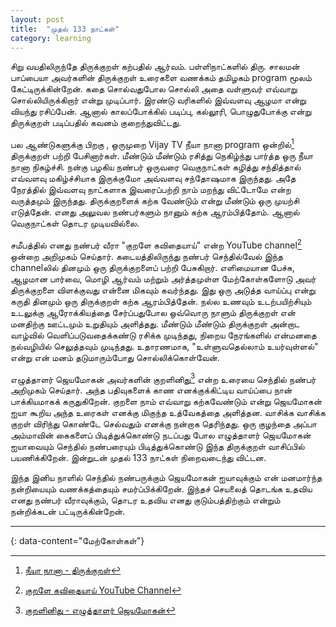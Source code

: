 ```yaml
---
layout: post
title:  "முதல் 133 நாட்கள்"
category: learning
---
```


சிறு வயதிலிருந்தே திருக்குறள் கற்பதில் ஆர்வம். பள்ளிநாட்களில் திரு. சாலமன் பாப்பையா அவர்களின் திருக்குறள் உரைகளை வணக்கம் தமிழகம் program மூலம் கேட்டிருக்கின்றேன். கதை சொல்வதுபோல சொல்லி அதை வள்ளுவர் எவ்வாறு சொல்லியிருக்கிறார் என்று முடிப்பார். இரண்டு வரிகளில் இவ்வளவு ஆழமா என்று வியந்து ரசிப்பேன். ஆனால் காலப்போக்கில் படிப்பு, கல்லூரி, பொழுதுபோக்கு என்று திருக்குறள் படிப்பதில் கவனம் குறைந்துவிட்டது. 

பல ஆண்டுகளுக்கு பிறகு , ஒருமுறை Vijay TV நீயா நானா program ஒன்றில்[^1] திருக்குறள் பற்றி பேசினார்கள். மீண்டும் மீண்டும் ரசித்து நெகிழ்ந்து பார்த்த ஒரு நீயா நானா நிகழ்ச்சி. நன்கு பழகிய நண்பர் ஒருவரை வெகுநாட்கள் கழித்து சந்தித்தால் எவ்வளவு மகிழ்ச்சியாக இருக்குமோ அவ்வளவு சந்தோஷமாக இருந்தது. அதே நேரத்தில் இவ்வளவு நாட்களாக இவரைப்பற்றி நாம் மறந்து விட்டோமே என்ற வருத்தமும் இருந்தது. திருக்குறளைக்  கற்க வேண்டும் என்று மீண்டும் ஒரு முயற்சி எடுத்தேன். எனது அலுவல நண்பர்களும் நானும் கற்க ஆரம்பித்தோம். ஆனால் வெகுநாட்கள் தொடர முடியவில்லை.

சமீபத்தில் எனது நண்பர் வீரா "குறளே கவிதையாய்" என்ற YouTube channel[^2] ஒன்றை அறிமுகம் செய்தார். கடையத்திலிருந்து நண்பர் செந்தில்வேல் இந்த channelலில் தினமும் ஒரு திருக்குறளைப் பற்றி பேசுகிறார். எளிமையான பேச்சு, ஆழமான பார்வை, மொழி ஆர்வம் மற்றும் அர்த்தமுள்ள மேற்கோள்களோடு அவர் திருக்குறளை விளக்குவது என்னை மிகவும் கவர்ந்தது. இது ஒரு அடுத்த வாய்ப்பு என்று கருதி தினமும் ஒரு திருக்குறள் கற்க ஆரம்பித்தேன். நல்ல உணவும் உடற்பயிற்சியும் உடலுக்கு ஆரோக்கியத்தை சேர்ப்பதுபோல ஒவ்வொரு நாளும் திருக்குறள் என் மனதிற்கு ஊட்டமும் உறுதியும் அளித்தது. மீண்டும் மீண்டும் திருக்குறள் அன்றாட வாழ்வில் வெளிப்படுவதைக்கண்டு ரசிக்க முடிந்தது, நிறைய நேரங்களில் என்மனதை நல்வழியில் செலுத்தவும் முடிந்தது. உதாரணமாக, "உள்ளுவதெல்லாம் உயர்வுள்ளல்" என்று என் மனம் தடுமாரும்போது சொல்லிக்கொள்வேன்.

எழுத்தாளர் ஜெயமோகன் அவர்களின் குறளினிது[^3] என்ற உரையை செந்தில் நண்பர் அறிமுகம் செய்தார். அந்த பதிவுகளைக் காண எனக்குக்கிட்டிய வாய்ப்பை நான் பாக்கியமாகக் கருதுகிறேன். குறளை நாம் எவ்வாறு கற்கவேண்டும் என்று ஜெயமோகன் ஐயா கூறிய அந்த உரைகள் எனக்கு மிகுந்த உத்வேகத்தை அளித்தன. வாசிக்க வாசிக்க குறள் விரிந்து கொண்டே செல்வதும் எனக்கு நன்றாக தெரிந்தது. ஒரு குழந்தை அப்பா அம்மாவின் கைகளைப் பிடித்துக்கொண்டு நடப்பது போல எழுத்தாளர் ஜெயமோகன் ஐயாவையும் செந்தில் நண்பரையும் பிடித்துக்கொண்டு இந்த திருக்குறள் வாசிப்பில் பயணிக்கிறேன். இன்றுடன் முதல் 133 நாட்கள் நிறைவடைந்து விட்டன.

இந்த இனிய நாளில் செந்தில் நண்பருக்கும் ஜெயமோகன் ஐயாவுக்கும் என் மனமார்ந்த நன்றியையும் வணக்கத்தையும் சமர்ப்பிக்கிறேன். இந்தச் செயலைத் தொடங்க உதவிய எனது நண்பர் வீராவுக்கும், தொடர உதவிய எனது குடும்பத்திற்கும் என்றும் நன்றிக்கடன் பட்டிருக்கின்றேன்.

---
{: data-content="மேற்கோள்கள்"}

[^1]: [நீயா நானா - திருக்குறள்](https://www.youtube.com/watch?v=eyeymjIRKCY)
[^2]: [குறளே கவிதையாய் YouTube Channel](https://www.youtube.com/channel/UCDf4woqb7mSXuXNQ50c6JBQ/videos)
[^3]: [குறளினிது - எழுத்தாளர் ஜெயமோகன்](https://www.youtube.com/watch?v=XV0HRviblEs&list=PLPtYds6_0S7GrmSRChXKy42VT9RKiRG0M)
